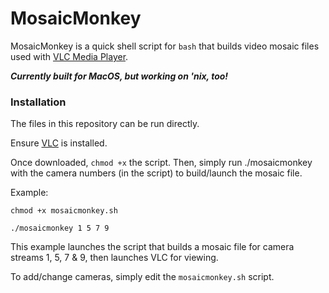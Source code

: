 # MosaicMonkey
MosaicMonkey is a quick shell script for `bash` that builds video mosaic files used with [VLC Media Player](https://www.videolan.org/).

***Currently built for MacOS, but working on 'nix, too!***

 ### Installation ###
The files in this repository can be run directly.

Ensure [VLC](https://www.videolan.org/) is installed.

Once downloaded, `chmod +x` the script.  Then, simply run ./mosaicmonkey with the camera numbers \(in the script\) to build/launch the mosaic file. 

Example:

`chmod +x mosaicmonkey.sh`

`./mosaicmonkey 1 5 7 9`

This example launches the script that builds a mosaic file for camera streams 1, 5, 7 & 9, then launches VLC for viewing.

To add/change cameras, simply edit the `mosaicmonkey.sh` script.
